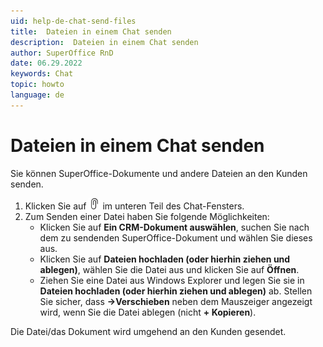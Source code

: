 ```yaml
---
uid: help-de-chat-send-files
title:  Dateien in einem Chat senden
description:  Dateien in einem Chat senden
author: SuperOffice RnD
date: 06.29.2022
keywords: Chat
topic: howto
language: de
---
```


# Dateien in einem Chat senden

Sie können SuperOffice-Dokumente und andere Dateien an den Kunden senden.

1. Klicken Sie auf ![Symbol][img1] im unteren Teil des Chat-Fensters.
2. Zum Senden einer Datei haben Sie folgende Möglichkeiten:
    * Klicken Sie auf **Ein CRM-Dokument auswählen**, suchen Sie nach dem zu sendenden SuperOffice-Dokument und wählen Sie dieses aus.
    * Klicken Sie auf **Dateien hochladen (oder hierhin ziehen und ablegen)**, wählen Sie die Datei aus und klicken Sie auf **Öffnen**.
    * Ziehen Sie eine Datei aus Windows Explorer und legen Sie sie in **Dateien hochladen (oder hierhin ziehen und ablegen)** ab. Stellen Sie sicher, dass **→Verschieben** neben dem Mauszeiger angezeigt wird, wenn Sie die Datei ablegen (nicht **+ Kopieren**).

Die Datei/das Dokument wird umgehend an den Kunden gesendet.

<!-- Referenced links -->

<!-- Referenced images -->
[img1]: ../../../../common/icons/attachments-black.png

